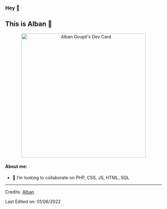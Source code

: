 ### Hey 👋
## This is **Alban** 👋

<p align="center">
<a href="https://app.daily.dev/Alban"><img src="https://api.daily.dev/devcards/0c2725efd67440d9adc2194a2b1a3bc4.png?r=z2x" width="400" alt="Alban Goupil's Dev Card"/></a>
</p>


#### About me:
- 👯 I’m looking to collaborate on PHP, CSS, JS, HTML, SQL

-----
Credits: [Alban](https://github.com/AlbanGoupil)

Last Edited on: 01/06/2022
